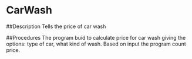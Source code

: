 # CarWash
##Description
Tells the price of car wash

##Procedures
The program buid to calculate price for car wash giving the options: type of car, what kind of wash. Based on input the program count price.
